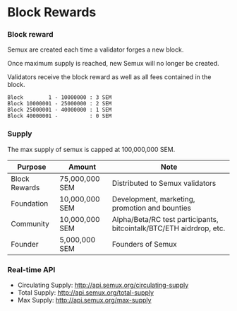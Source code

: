 # Block Rewards

### Block reward

Semux are created each time a validator forges a new block.  

Once maximum supply is reached, new Semux will no longer be created.

Validators receive the block reward as well as all fees contained in the block.

```
Block        1 - 10000000 : 3 SEM
Block 10000001 - 25000000 : 2 SEM
Block 25000001 - 40000000 : 1 SEM
Block 40000001 -          : 0 SEM
```

### Supply

The max supply of semux is capped at 100,000,000 SEM.

| Purpose       | Amount         | Note                                                                |
|---------------|----------------|---------------------------------------------------------------------|
| Block Rewards | 75,000,000 SEM | Distributed to Semux validators                                     |
| Foundation    | 10,000,000 SEM | Development, marketing, promotion and bounties                      |
| Community     | 10,000,000 SEM | Alpha/Beta/RC test participants, bitcointalk/BTC/ETH aidrdrop, etc. |
| Founder       | 5,000,000 SEM  | Founders of Semux                                                   |


### Real-time API

- Circulating Supply: http://api.semux.org/circulating-supply 
- Total Supply: http://api.semux.org/total-supply
- Max Supply: http://api.semux.org/max-supply
